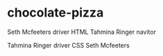 # chocolate-pizza

Seth Mcfeeters driver HTML
Tahmina Ringer navitor 


Tahmina Ringer driver CSS
Seth Mcfeeters